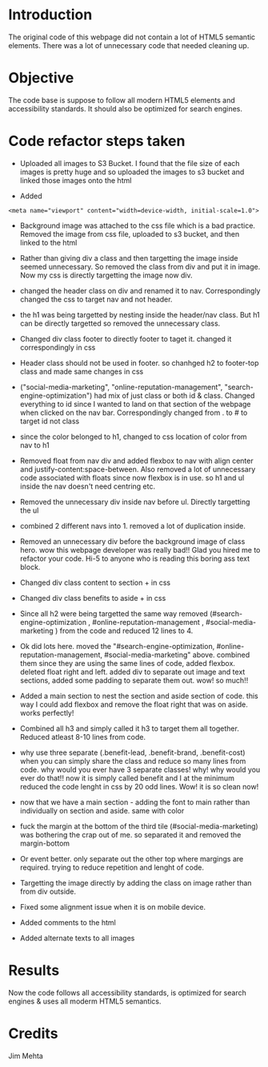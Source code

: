 # Introduction

The original code of this webpage did not contain a lot of HTML5 semantic elements. There was a lot of unnecessary code that needed cleaning up. 

# Objective

The code base is suppose to follow all modern HTML5 elements and accessibility standards. It should also be optimized for search engines.


# Code refactor steps taken

- Uploaded all images to S3 Bucket. I found that the file size of each images is pretty huge and so uploaded the images to s3 bucket and linked those images onto the html

- Added 
```
<meta name="viewport" content="width=device-width, initial-scale=1.0">
```

- Background image was attached to the css file which is a bad practice. Removed the image from css file, uploaded to s3 bucket, and then linked to the html

- Rather than giving div a class and then targetting the image inside seemed unnecessary. So removed the class from div and put it in image. Now my css is directly targetting the image now div. 

- changed the header class on div and renamed it to nav. Correspondingly changed the css to target nav and not header.

- the h1 was being targetted by nesting inside the header/nav class. But h1 can be directly targetted so removed the unnecessary class.

- Changed div class footer to directly footer to taget it. changed it correspondingly in css

- Header class should not be used in footer. so chanhged h2 to footer-top class and made same changes in css

- ("social-media-marketing", "online-reputation-management", "search-engine-optimization") had mix of just class or both id & class. Changed everything to id since I wanted to land on that section of the webpage when clicked on the nav bar. Correspondingly changed from . to # to target id not class

- since the color belonged to h1, changed to css location of color from nav to h1

- Removed float from nav div and added flexbox to nav with align center and justify-content:space-between. Also removed a lot of unnecessary code associated with floats since now flexbox is in use. so h1 and ul inside the nav doesn't need centring etc.

- Removed the unnecessary div inside nav before ul. Directly targetting the ul

- combined 2 different navs into 1. removed a lot of duplication inside.

- Removed an unnecessary div before the background image of class hero. wow this webpage developer was really bad!! Glad you hired me to refactor your code. Hi-5 to anyone who is reading this boring ass text block.

- Changed div class content to section + in css

- Changed div class benefits to aside + in css

- Since all h2 were being targetted the same way removed (#search-engine-optimization , #online-reputation-management , #social-media-marketing ) from the code and reduced 12 lines to 4.

- Ok did lots here. moved the "#search-engine-optimization, #online-reputation-management, #social-media-marketing" above. combined them since they are using the same lines of code, added flexbox. deleted float right and left. added div to separate out image and text sections, added some padding to separate them out. wow! so much!!

- Added a main section to nest the section and aside section of code. this way I could add flexbox and remove the float right that was on aside. works perfectly!

- Combined all h3 and simply called it h3 to target them all together. Reduced atleast 8-10 lines from code.

- why use three separate (.benefit-lead, .benefit-brand, .benefit-cost) when you can simply share the class and reduce so many lines from code. why would you ever have 3 separate classes! why! why would you ever do that!! now it is simply called benefit and I at the minimum reduced the code lenght in css by 20 odd lines. Wow! it is so clean now!

- now that we have a main section - adding the font to main rather than individually on section and aside. same with color

- fuck the margin at the bottom of the third tile (#social-media-marketing) was bothering the crap out of me. so separated it and removed the margin-bottom

- Or event better. only separate out the other top where margings are required. trying to reduce repetition and lenght of code.

- Targetting the image directly by adding the class on image rather than from div outside. 

- Fixed some alignment issue when it is on mobile device. 

- Added comments to the html 

- Added alternate texts to all images

# Results 

Now the code follows all accessibility standards, is optimized for search engines & uses all moderm HTML5 semantics. 

# Credits

Jim Mehta 